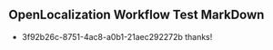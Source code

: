 ## OpenLocalization Workflow Test MarkDown
* 3f92b26c-8751-4ac8-a0b1-21aec292272b 
thanks!<!--HONumber=Mar16_HO3-->
